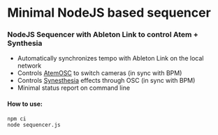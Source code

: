 # Minimal NodeJS based sequencer

### NodeJS Sequencer with Ableton Link to control Atem + Synthesia

* Automatically synchronizes tempo with Ableton Link on the local network
* Controls [AtemOSC](https://github.com/SteffeyDev/atemOSC) to switch cameras (in sync with BPM)
* Controls [Synesthesia](https://synesthesia.live) effects through OSC (in sync with BPM) 
* Minimal status report on command line

#### How to use:

```
npm ci
node sequencer.js
```
